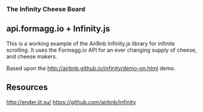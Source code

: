 ### The Infinity Cheese Board
## api.formagg.io + Infinity.js

This is a working example of the AirBnb Infinity.js library
for infinite scrolling. It uses the Formagg.io API for an
ever changing supply of cheese, and cheese makers.

Based upon the <http://airbnb.github.io/infinity/demo-on.html> demo.

## Resources
<http://ender.jit.su/>
<https://github.com/airbnb/infinity>
